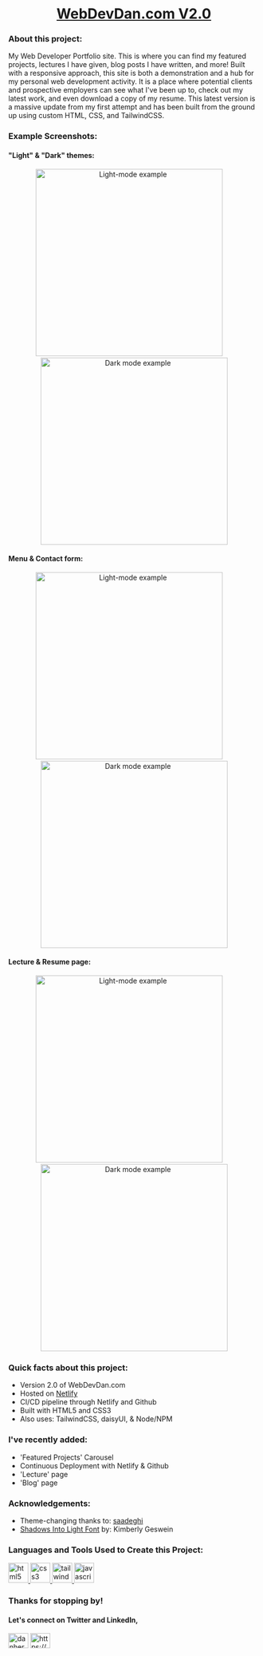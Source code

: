 
<h1 align="center"> <a href="https://webdevdan.com/"> WebDevDan.com V2.0</a> </h1>

<!----- <h3 align="center">My Web-Development Portfolio Website</h3> ----> 

<h3 align="left">About this project:</h3>
<p align="left">
My Web Developer Portfolio site. This is where you can find my featured projects, lectures I have given, blog posts I have written, and more! Built with a responsive approach, this site is both a demonstration and a hub for my personal web development activity. It is a place where potential clients and prospective employers can see what I've been up to, check out my latest work, and even download a copy of my resume. This latest version is a massive update from my first attempt and has been built from the ground up using custom HTML, CSS, and TailwindCSS.
</p>


<h3 align="left">Example Screenshots:</h3>

<h4 align="left" >"Light" & "Dark" themes: </h4>

<p align="center">
  <img src="https://github.com/d-herz/WebDevDan/blob/main/public/images/readme/1-light.png" alt="Light-mode example" width= "375" height="auto"   />
  <span>&nbsp;&nbsp;&nbsp;&nbsp;   </span>
  <img src="https://github.com/d-herz/WebDevDan/blob/main/public/images/readme/1-dark.png" alt="Dark mode example" width= "375" height="auto"   />
</p>

<h4 align="left" >Menu & Contact form: </h4>

<p align="center">
  <img src="https://github.com/d-herz/WebDevDan/blob/main/public/images/readme/menu.png" alt="Light-mode example" width= "375" height="auto"   />
  <span>&nbsp;&nbsp;&nbsp;&nbsp;   </span>
  <img src="https://github.com/d-herz/WebDevDan/blob/main/public/images/readme/contact.png" alt="Dark mode example" width= "375" height="auto"   />
</p>

<h4 align="left" >Lecture & Resume page: </h4>

<p align="center">
  <img src="https://github.com/d-herz/WebDevDan/blob/main/public/images/readme/lecture.png" alt="Light-mode example" width= "375" height="auto"   />
  <span>&nbsp;&nbsp;&nbsp;&nbsp;   </span>
  <img src="https://github.com/d-herz/WebDevDan/blob/main/public/images/readme/resume.png" alt="Dark mode example" width= "375" height="auto"   />
</p>




<h3 align="left">Quick facts about this project:</h3>
<p align="left">
<ul>
<li> Version 2.0 of WebDevDan.com</li>
<li> Hosted on <a href="https://app.netlify.com/drop"> Netlify</a> </li>
<li> CI/CD pipeline through Netlify and Github</li>

<li> Built with HTML5 and CSS3  </li>
<li> Also uses: TailwindCSS, daisyUI, & Node/NPM</li>
<!----- <li> </li> ---->
</ul>
</p>



<h3 align="left">I've recently added:</h3>
<p align="left">

<ul>
<li> 'Featured Projects' Carousel </li>
<li> Continuous Deployment with Netlify & Github  </li>
<li> 'Lecture' page </li>
<li> 'Blog' page</li>
<!----- <li> </li> ---->
</ul>
</p>





<h3 align="left">Acknowledgements:</h3>
<p align="left">

<ul>
<li> Theme-changing thanks to: <a href="https://github.com/saadeghi/theme-change/"> saadeghi </a> </li>
<li>  <a href="https://fonts.google.com/specimen/Shadows+Into+Light?preview.text=WDD&preview.size=28&preview.text_type=custom&category=Handwriting#styles"> Shadows Into Light Font</a> by: Kimberly Geswein</li>
<!----- <li> </li> ---->
<!----- <li> </li> ---->
<!----- <li> </li> ---->
</ul>
</p>


<h3 align="left">Languages and Tools Used to Create this Project:</h3>
<p align="left"> <a href="https://www.w3.org/html/" target="_blank" rel="noreferrer"> <img src="https://raw.githubusercontent.com/devicons/devicon/master/icons/html5/html5-original-wordmark.svg" alt="html5" width="40" height="40"/> </a> <a href="https://www.w3schools.com/css/" target="_blank" rel="noreferrer"> <img src="https://raw.githubusercontent.com/devicons/devicon/master/icons/css3/css3-original-wordmark.svg" alt="css3" width="40" height="40"/> </a> <a href="https://tailwindcss.com/" target="_blank" rel="noreferrer"> <img src="https://www.vectorlogo.zone/logos/tailwindcss/tailwindcss-icon.svg" alt="tailwind" width="40" height="40"/> </a><a href="https://developer.mozilla.org/en-US/docs/Web/JavaScript" target="_blank" rel="noreferrer"> <img src="https://raw.githubusercontent.com/devicons/devicon/master/icons/javascript/javascript-original.svg" alt="javascript" width="40" height="40"/> </a> </p>


<h3 align="left">Thanks for stopping by!</h3>
<h4> Let's connect on Twitter and LinkedIn, </h4>
<p align="left">
<a href="https://twitter.com/danherz636" target="blank"><img align="center" src="https://raw.githubusercontent.com/rahuldkjain/github-profile-readme-generator/master/src/images/icons/Social/twitter.svg" alt="danherz636" height="30" width="40" /></a>
<a href="https://www.linkedin.com/in/daniel-hyres/" target="blank"><img align="center" src="https://raw.githubusercontent.com/rahuldkjain/github-profile-readme-generator/master/src/images/icons/Social/linked-in-alt.svg" alt="https://www.linkedin.com/in/daniel-hyres/" height="30" width="40" /></a>
</p>




